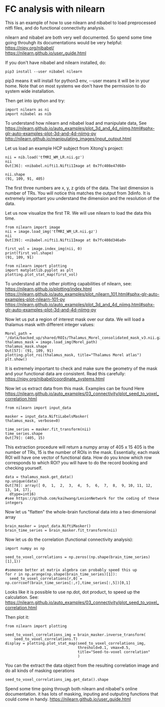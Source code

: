 # FC analysis with nilearn
This is an example of how to use nilearn and nibabel to load preprocessed nitfi files, and do functional connectivity analysis.

nilearn and nibabel are both very well documented. So spend some time going throuhgh its documentations would be very helpful:
https://nipy.org/nibabel/ \
https://nilearn.github.io/user_guide.html

If you don't have nibabel and nilearn installed, do:

    pip3 install --user nibabel nilearn
pip3 means it will install for python3 env, --user means it will be in your home. Note that on most systems we don't have the permission to do system wide installation.


Then get into ipython and try:

    import nilearn as ni
    import nibabel as nib


To understand how nilearn and nibabel load and manipulate data, See
https://nilearn.github.io/auto_examples/plot_3d_and_4d_niimg.html#sphx-glr-auto-examples-plot-3d-and-4d-niimg-py
http://nilearn.github.io/manipulating_images/input_output.html

Let us load an example HCP subject from Xitong's project:

    nii = nib.load('tfMRI_WM_LR.nii.gz')
    nii                                                                        
    Out[36]: <nibabel.nifti1.Nifti1Image at 0x7fc408e47d68>

    nii.shape
    (91, 109, 91, 405)

The first three numbers are x, y, z grids of the data. The last dimension is number of TRs.
You will notice this matches the output from 3dinfo. It is extremely important you understand the dimension and the resolution of the data.


Let us now visualize the first TR. We will use nilearn to load the data this time.

    from nilearn import image
    nii = image.load_img('tfMRI_WM_LR.nii.gz')
    nii
    Out[39]: <nibabel.nifti1.Nifti1Image at 0x7fc408d346a0>

    first_vol = image.index_img(nii, 0)
    print(first_vol.shape)
    (91, 109, 91)

    from nilearn import plotting
    import matplotlib.pyplot as plt
    plotting.plot_stat_map(first_vol)

To understand all the other plotting capabilities of nilearn, see:
https://nilearn.github.io/plotting/index.html
https://nilearn.github.io/auto_examples/plot_nilearn_101.html#sphx-glr-auto-examples-plot-nilearn-101-py
https://nilearn.github.io/auto_examples/plot_3d_and_4d_niimg.html#sphx-glr-auto-examples-plot-3d-and-4d-niimg-py


Now let us put a region of interest mask over our data. We will load a thalamus mask with different integer values:

    Morel_path = '/data/backed_up/shared/ROIs/Thalamus_Morel_consolidated_mask_v3.nii.gz'
    thalamus_mask = image.load_img(Morel_path)
    thalamus_mask.shape
    Out[57]: (91, 109, 91)
    plotting.plot_roi(thalamus_mask, title="Thalamus Morel atlas")
    plt.show()

It is extremely important to check and make sure the geometry of the mask and your functional data are consistent.
Read this carefully:
https://nipy.org/nibabel/coordinate_systems.html



Now let us extract data from this mask. Examples can be found Here
https://nilearn.github.io/auto_examples/03_connectivity/plot_seed_to_voxel_correlation.html


    from nilearn import input_data

    masker = input_data.NiftiLabelsMasker(
    thalamus_mask, verbose=0)

    time_series = masker.fit_transform(nii)
    time_series.shape
    Out[79]: (405, 15)

This extraction procedure will return a numpy array of 405 x 15 405 is the number of TRs, 15 is the number of ROIs in the mask. Essentially, each mask ROI will have one vector of functional data. How do you know which row corresponds to which ROI? you will have to do the record booking and checking yourself.

    data = thalamus_mask.get_data()
    np.unique(data)
    Out[78]: array([ 0,  1,  2,  3,  4,  5,  6,  7,  8,  9, 10, 11, 12, 13, 14, 17],
      dtype=int16)
    #see https://github.com/kaihwang/LesionNetwork for the coding of these integers


Now let us "flatten" the whole-brain functional data into a two dimensional array

    brain_masker = input_data.NiftiMasker()
    brain_time_series = brain_masker.fit_transform(nii)


Now let us do the correlation (functional connectivity analysis):

    import numpy as np

    seed_to_voxel_correlations = np.zeros((np.shape(brain_time_series)[1],1))

    #someone better at matrix algebra can probably speed this up
    for r in np.arange(np.shape(brain_time_series)[1]):
      seed_to_voxel_correlations[r,0] = np.corrcoef(brain_time_series[:,r],time_series[:,5])[0,1]


Looks like it is possible to use np.dot, dot product, to speed up the calculation. See:
https://nilearn.github.io/auto_examples/03_connectivity/plot_seed_to_voxel_correlation.html


Then plot it:


    from nilearn import plotting

    seed_to_voxel_correlations_img = brain_masker.inverse_transform(
        seed_to_voxel_correlations.T)
    display = plotting.plot_stat_map(seed_to_voxel_correlations_img,
                                     threshold=0.1, vmax=0.5,
                                     title="Seed-to-voxel correlation"
                                     )

You can the extract the data object from the resulting correlation image and do all kinds of masking operations

    seed_to_voxel_correlations_img.get_data().shape


Spend some time going through both nilearn and nibabel's online documentation. it has lots of masking, inputing and outputing functions that could come in handy.
https://nilearn.github.io/user_guide.html
